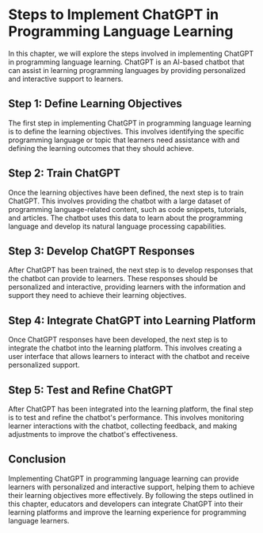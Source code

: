 # Steps to Implement ChatGPT in Programming Language Learning

In this chapter, we will explore the steps involved in implementing ChatGPT in programming language learning. ChatGPT is an AI-based chatbot that can assist in learning programming languages by providing personalized and interactive support to learners.

Step 1: Define Learning Objectives
----------------------------------

The first step in implementing ChatGPT in programming language learning is to define the learning objectives. This involves identifying the specific programming language or topic that learners need assistance with and defining the learning outcomes that they should achieve.

Step 2: Train ChatGPT
---------------------

Once the learning objectives have been defined, the next step is to train ChatGPT. This involves providing the chatbot with a large dataset of programming language-related content, such as code snippets, tutorials, and articles. The chatbot uses this data to learn about the programming language and develop its natural language processing capabilities.

Step 3: Develop ChatGPT Responses
---------------------------------

After ChatGPT has been trained, the next step is to develop responses that the chatbot can provide to learners. These responses should be personalized and interactive, providing learners with the information and support they need to achieve their learning objectives.

Step 4: Integrate ChatGPT into Learning Platform
------------------------------------------------

Once ChatGPT responses have been developed, the next step is to integrate the chatbot into the learning platform. This involves creating a user interface that allows learners to interact with the chatbot and receive personalized support.

Step 5: Test and Refine ChatGPT
-------------------------------

After ChatGPT has been integrated into the learning platform, the final step is to test and refine the chatbot's performance. This involves monitoring learner interactions with the chatbot, collecting feedback, and making adjustments to improve the chatbot's effectiveness.

Conclusion
----------

Implementing ChatGPT in programming language learning can provide learners with personalized and interactive support, helping them to achieve their learning objectives more effectively. By following the steps outlined in this chapter, educators and developers can integrate ChatGPT into their learning platforms and improve the learning experience for programming language learners.
